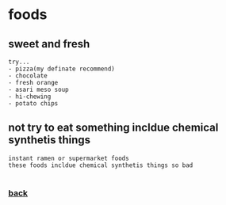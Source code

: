 # foods


## sweet and fresh
    try...
    - pizza(my definate recommend)
    - chocolate
    - fresh orange
    - asari meso soup
    - hi-chewing
    - potato chips

## not try to eat something incldue chemical synthetis things
    instant ramen or supermarket foods
    these foods incldue chemical synthetis things so bad

#
### [back](main.md)